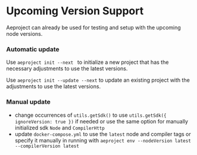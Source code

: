 # Upcoming Version Support

Aeproject can already be used for testing and setup with the upcoming node versions.

### Automatic update

Use `aeproject init --next ` to initialize a new project that has the necessary adjustments to use the latest versions.

Use `aeproject init --update --next` to update an existing project with the adjustments to use the latest versions.

### Manual update

- change occurrences of `utils.getSdk()` to use `utils.getSdk({ ignoreVersion: true })` if needed or use the same option for manually initialized sdk `Node` and `CompilerHttp`
- update `docker-compose.yml` to use the `latest` node and compiler tags or specify it manually in running with `aeproject env --nodeVersion latest --compilerVersion latest`
